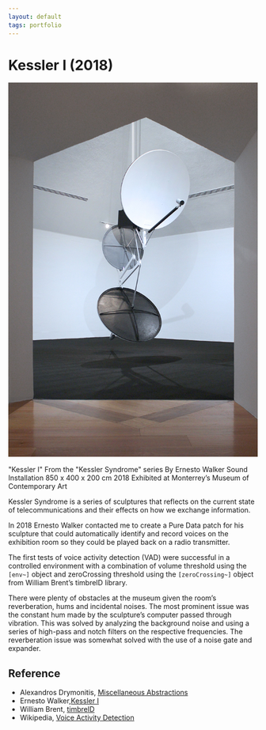 ```yaml
---
layout: default
tags: portfolio
---
```

# Kessler I (2018)

![Kessler I](/assets/images/2019-08-06-kessler-i.jpg)

"Kessler I"
From the "Kessler Syndrome" series
By Ernesto Walker
Sound Installation
850 x 400 x 200 cm
2018
Exhibited at Monterrey’s Museum of Contemporary Art

Kessler Syndrome is a series of sculptures that reflects on the current state of telecommunications and their effects on how we exchange information.

In 2018 Ernesto Walker contacted me to create a Pure Data patch for his sculpture that could automatically identify and record voices on the exhibition room so they could be played back on a radio transmitter.

The first tests of voice activity detection (VAD) were successful in a controlled environment with a combination of volume threshold using the `[env~]` object and zeroCrossing threshold using the `[zeroCrossing~]` object from William Brent’s timbreID library.

There were plenty of obstacles at the museum given the room’s reverberation, hums and incidental noises. The most prominent issue was the constant hum made by the sculpture’s computer passed through vibration. This was solved by analyzing the background noise and using a series of high-pass and notch filters on the respective frequencies. The reverberation issue was somewhat solved with the use of a noise gate and expander.

## Reference

* Alexandros Drymonitis, [Miscellaneous Abstractions](https://github.com/alexdrymonitis/miscellaneous_abstractions/)
* Ernesto Walker,[Kessler I](http://www.ernestowalker.com/I_E/KesslerSyndrome.html)
* William Brent, [timbreID](https://github.com/wbrent/timbreID)
* Wikipedia, [Voice Activity Detection](https://en.wikipedia.org/wiki/Voice_activity_detection)
